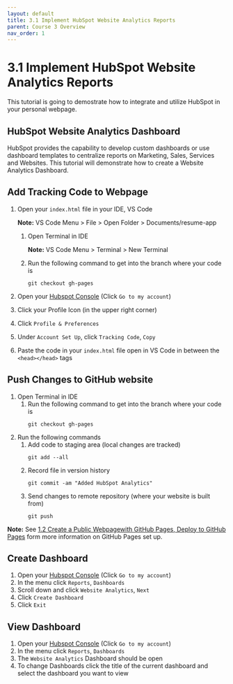 ```yaml
---
layout: default
title: 3.1 Implement HubSpot Website Analytics Reports
parent: Course 3 Overview
nav_order: 1
---
```


# 3.1 Implement HubSpot Website Analytics Reports
This tutorial is going to demostrate how to integrate and utilize HubSpot in your personal webpage.

## HubSpot Website Analytics Dashboard
HubSpot provides the capability to develop custom dashboards or use dashboard templates to centralize reports on Marketing, Sales, Services and Websites. This tutorial will demonstrate how to create a Website Analytics Dashboard.

## Add Tracking Code to Webpage
1. Open your `index.html` file in your IDE, VS Code 

    **Note:** VS Code Menu > File > Open Folder > Documents/resume-app

    1. Open Terminal in IDE

        **Note:** VS Code Menu > Terminal > New Terminal

    3. Run the following command to get into the branch where your code is 
        ```
        git checkout gh-pages
        ```
2. Open your [Hubspot Console](https://www.hubspot.com/) (Click `Go to my account`)
3. Click your Profile Icon (in the upper right corner)
4. Click `Profile & Preferences`
5. Under `Account Set Up`, click `Tracking Code`, `Copy`
7. Paste the code in your `index.html` file open in VS Code in between the `<head></head>` tags

## Push Changes to GitHub website
1. Open Terminal in IDE
    1. Run the following command to get into the branch where your code is 
        ```
        git checkout gh-pages
        ```
2. Run the following commands
    1. Add code to staging area (local changes are tracked)
        ```
        git add --all
        ```
    2. Record file in version history
        ```
        git commit -am "Added HubSpot Analytics"
        ```
    3. Send changes to remote repository (where your website is built from)
        ```
        git push
        ```

**Note:** See [1.2 Create a Public Webpagewith GitHub Pages, Deploy to GitHub Pages](/CloudWebDevelopment/1_2_CreateGHPages.html#deploy-to-github-pages) form more information on GitHub Pages set up.

## Create Dashboard
1. Open your [Hubspot Console](https://www.hubspot.com/) (Click `Go to my account`)
2. In the menu click `Reports`, `Dashboards`
3. Scroll down and click `Website Analytics`, `Next`
4. Click `Create Dashboard`
5. Click `Exit`

## View Dashboard
1. Open your [Hubspot Console](https://www.hubspot.com/) (Click `Go to my account`)
2. In the menu click `Reports`, `Dashboards`
3. The `Website Analytics` Dashboard should be open
4. To change Dashboards click the title of the current dashboard and select the dashboard you want to view

